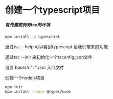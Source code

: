 # 创建一个typescript项目

##### 首先需要拥有tsc的环境
``` bash 
npm install -g typescript

```

通过tsc --help 可以看到typescript 给我们带来的功能

通过tsc --init 来初始化一个tsconfig.json文件

设置 baseUrl": "./src 入口文件

创建一个nodejs项目
``` bash
npm init
npm install --save @types/node
```
